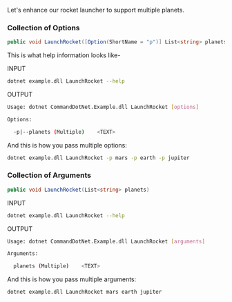 Let's enhance our rocket launcher to support multiple planets.

### Collection of Options

```c#
public void LaunchRocket([Option(ShortName = "p")] List<string> planets)
```

This is what help information looks like-

INPUT

```bash
dotnet example.dll LaunchRocket --help
```

OUTPUT

```bash
Usage: dotnet CommandDotNet.Example.dll LaunchRocket [options]

Options:

  -p|--planets (Multiple)    <TEXT>
```

And this is how you pass multiple options:

```bash
dotnet example.dll LaunchRocket -p mars -p earth -p jupiter
```

### Collection of Arguments

```c#
public void LaunchRocket(List<string> planets)
```

INPUT

```bash
dotnet example.dll LaunchRocket --help
```

OUTPUT

```bash
Usage: dotnet CommandDotNet.Example.dll LaunchRocket [arguments]

Arguments:

  planets (Multiple)    <TEXT>
```

And this is how you pass multiple arguments:

```bash
dotnet example.dll LaunchRocket mars earth jupiter
```
